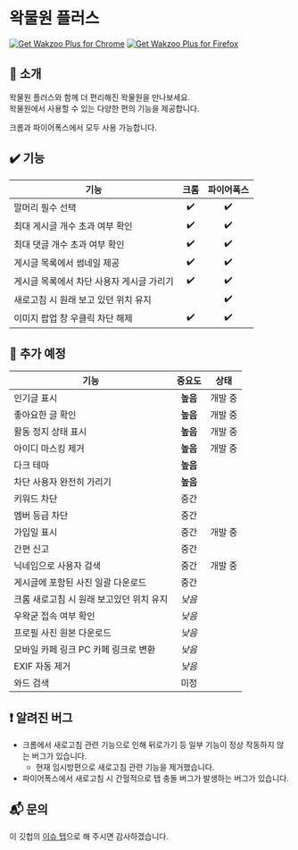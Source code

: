 # 왁물원 플러스

[![Get Wakzoo Plus for Chrome](https://user-images.githubusercontent.com/585534/107280622-91a8ea80-6a26-11eb-8d07-77c548b28665.png)](https://chrome.google.com/webstore/detail/%EC%99%81%EB%AC%BC%EC%9B%90-%ED%94%8C%EB%9F%AC%EC%8A%A4/enpjdmldbplkhooccppfofeaohkloigo)
[![Get Wakzoo Plus for Firefox](https://user-images.githubusercontent.com/585534/107280546-7b9b2a00-6a26-11eb-8f9f-f95932f4bfec.png)](https://addons.mozilla.org/en-US/firefox/addon/wakzoo-plus/)

## :memo: 소개
왁물원 플러스와 함께 더 편리해진 왁물원을 만나보세요.  
왁물원에서 사용할 수 있는 다양한 편의 기능을 제공합니다.

크롬과 파이어폭스에서 모두 사용 가능합니다.

## :heavy_check_mark: 기능
| 기능 | 크롬 | 파이어폭스 |
|--|:--:|:--:|
| 말머리 필수 선택 | :heavy_check_mark: | :heavy_check_mark: |
| 최대 게시글 개수 초과 여부 확인 | :heavy_check_mark: | :heavy_check_mark: |
| 최대 댓글 개수 초과 여부 확인 | :heavy_check_mark: | :heavy_check_mark: |
| 게시글 목록에서 썸네일 제공 | :heavy_check_mark: | :heavy_check_mark: |
| 게시글 목록에서 차단 사용자 게시글 가리기| :heavy_check_mark: | :heavy_check_mark: |
| 새로고침 시 원래 보고 있던 위치 유지 | | :heavy_check_mark: |
| 이미지 팝업 창 우클릭 차단 해제 | :heavy_check_mark: | :heavy_check_mark: |

## :dart: 추가 예정
| 기능 | 중요도 | 상태 |
|--|:--:|:--:|
| 인기글 표시 | **높음** | 개발 중 |
| 좋아요한 글 확인 | **높음** | 개발 중 |
| 활동 정지 상태 표시 | **높음** | 개발 중 |
| 아이디 마스킹 제거 | **높음** | 개발 중 |
| 다크 테마 | **높음** | |
| 차단 사용자 완전히 가리기 | **높음** | |
| 키워드 차단 | 중간 | |
| 멤버 등급 차단 | 중간 | |
| 가입일 표시 | 중간 | 개발 중 |
| 간편 신고 | 중간 | |
| 닉네임으로 사용자 검색 | 중간 | 개발 중 |
| 게시글에 포함된 사진 일괄 다운로드 | 중간 | |
| 크롬 새로고침 시 원래 보고있던 위치 유지 | _낮음_ | |
| 우왁굳 접속 여부 확인 | _낮음_ | |
| 프로필 사진 원본 다운로드 | _낮음_ | |
| 모바일 카페 링크 PC 카페 링크로 변환 | _낮음_ | |
| EXIF 자동 제거 | _낮음_ | |
| 와드 검색 | 미정 | |

## :heavy_exclamation_mark: 알려진 버그
* 크롬에서 새로고침 관련 기능으로 인해 뒤로가기 등 일부 기능이 정상 작동하지 않는 버그가 있습니다.
  - 현재 임시방편으로 새로고침 관련 기능을 제거했습니다.
* 파이어폭스에서 새로고침 시 간헐적으로 탭 충돌 버그가 발생하는 버그가 있습니다.

## :mailbox_with_mail: 문의
이 깃헙의 [이슈 탭](https://github.com/hakujitsu7/wakzoo-plus/issues)으로 해 주시면 감사하겠습니다.

